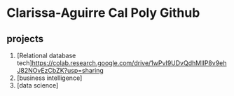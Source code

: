 # Clarissa-Aguirre Cal Poly Github
## projects

1. [Relational database tech]https://colab.research.google.com/drive/1wPvI9UDvQdhMIIP8v9ehJ82NOvEzCbZK?usp=sharing 
2. [business intelligence]
3. [data science]
